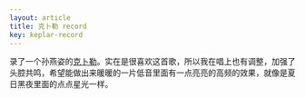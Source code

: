 ```yaml
---
layout: article
title: 克卜勒 record
key: keplar-record
---
```


录了一个孙燕姿的[克卜勒](/assets/2020-08-15/keplar_revise.mp3)。实在是很喜欢这首歌，所以我在唱上也有调整，加强了头腔共鸣，希望能做出来暖暖的一片低音里面有一点亮亮的高频的效果，就像是夏日黑夜里面的点点星光一样。